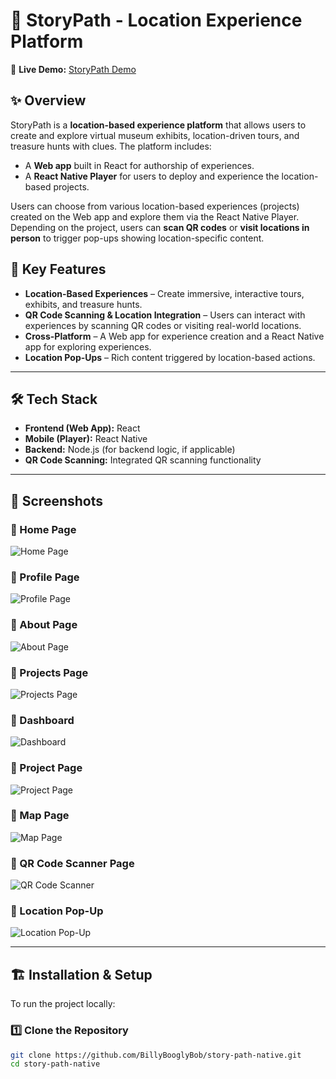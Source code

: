 # 📍 StoryPath - Location Experience Platform  

🔗 **Live Demo:** [StoryPath Demo]([https://link-to-demo.com](https://story-path-95otuls94-billybooglybobs-projects.vercel.app))  

## ✨ Overview  
StoryPath is a **location-based experience platform** that allows users to create and explore virtual museum exhibits, location-driven tours, and treasure hunts with clues. The platform includes:  

- A **Web app** built in React for authorship of experiences.  
- A **React Native Player** for users to deploy and experience the location-based projects.  

Users can choose from various location-based experiences (projects) created on the Web app and explore them via the React Native Player. Depending on the project, users can **scan QR codes** or **visit locations in person** to trigger pop-ups showing location-specific content.  

## 🚀 Key Features  
- **Location-Based Experiences** – Create immersive, interactive tours, exhibits, and treasure hunts.  
- **QR Code Scanning & Location Integration** – Users can interact with experiences by scanning QR codes or visiting real-world locations.  
- **Cross-Platform** – A Web app for experience creation and a React Native app for exploring experiences.  
- **Location Pop-Ups** – Rich content triggered by location-based actions.  

---

## 🛠 Tech Stack  
- **Frontend (Web App):** React  
- **Mobile (Player):** React Native  
- **Backend:** Node.js (for backend logic, if applicable)  
- **QR Code Scanning:** Integrated QR scanning functionality  

---

## 📸 Screenshots  
### 🔹 Home Page  
![Home Page](https://github.com/user-attachments/assets/79bfbf8a-a279-4573-8ac5-e6724dfe60e5)  

### 🔹 Profile Page  
![Profile Page](https://github.com/user-attachments/assets/2e54fe39-dd2e-4391-b452-9d976d612524)  

### 🔹 About Page  
![About Page](https://github.com/user-attachments/assets/162e286d-eac8-4a8b-afa0-582529d9e3e3)  

### 🔹 Projects Page  
![Projects Page](https://github.com/user-attachments/assets/18e0aa56-eab4-4d15-89e1-a49e8cc3c2cf)  

### 🔹 Dashboard  
![Dashboard](https://github.com/user-attachments/assets/020e9d89-b0ae-401b-be11-8b0a4de477a8)  

### 🔹 Project Page  
![Project Page](https://github.com/user-attachments/assets/ab345822-74ee-4fa6-b274-0c13d439dfb9)  

### 🔹 Map Page  
![Map Page](https://github.com/user-attachments/assets/dbc4d31c-776b-43c9-af1a-8bd0d20c13d2)  

### 🔹 QR Code Scanner Page  
![QR Code Scanner](https://github.com/user-attachments/assets/4a2135f8-57d4-45ff-a67d-a32d0bd99627)  

### 🔹 Location Pop-Up  
![Location Pop-Up](https://github.com/user-attachments/assets/f357e799-2864-4b3c-acef-f62ada84b948)  

---

## 🏗 Installation & Setup  
To run the project locally:  

### 1️⃣ Clone the Repository  
```bash
git clone https://github.com/BillyBooglyBob/story-path-native.git
cd story-path-native
